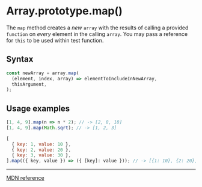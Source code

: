 # Array.prototype.map()

The `map` method creates a _new_ `array` with the results of calling a provided `function` on _every_ element in the calling `array`.
You may pass a reference for `this` to be used within test function.

## Syntax

```js
const newArray = array.map(
  (element, index, array) => elementToIncludeInNewArray,
  thisArgument,
);
```

## Usage examples

```js
[1, 4, 9].map(n => n * 2); // -> [2, 8, 18]
[1, 4, 9].map(Math.sqrt); // -> [1, 2, 3]

[
  { key: 1, value: 10 },
  { key: 2, value: 20 },
  { key: 3, value: 30 },
].map(({ key, value }) => ({ [key]: value })); // -> [{1: 10}, {2: 20}, {3: 30}],
```

---

[MDN reference](https://developer.mozilla.org/en-US/docs/Web/JavaScript/Reference/Global_Objects/Array/map)
